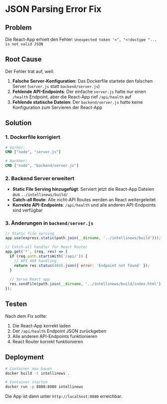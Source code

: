 # JSON Parsing Error Fix

## Problem

Die React-App erhielt den Fehler: `Unexpected token '<', "<!doctype "... is not valid JSON`

## Root Cause

Der Fehler trat auf, weil:

1. **Falsche Server-Konfiguration**: Das Dockerfile startete den falschen Server (`server.js` statt `backend/server.js`)
2. **Fehlende API-Endpoints**: Der einfache `server.js` hatte nur einen `/health` Endpoint, aber die React-App rief `/api/health` auf
3. **Fehlende statische Dateien**: Der `backend/server.js` hatte keine Konfiguration zum Servieren der React-App

## Solution

### 1. Dockerfile korrigiert

```dockerfile
# Vorher:
CMD ["node", "server.js"]

# Nachher:
CMD ["node", "backend/server.js"]
```

### 2. Backend Server erweitert

- **Static File Serving hinzugefügt**: Serviert jetzt die React-App Dateien aus `../intellinews/build/`
- **Catch-all Route**: Alle nicht-API Routes werden an React weitergeleitet
- **Korrekte API-Endpoints**: `/api/health` und alle anderen API-Endpoints sind verfügbar

### 3. Änderungen in `backend/server.js`

```javascript
// Static file serving
app.use(express.static(path.join(__dirname, '../intellinews/build')));

// Catch-all handler für React Router
app.get('*', (req, res) => {
  if (req.path.startsWith('/api/')) {
    // API 404 handling
    return res.status(404).json({ error: 'Endpoint not found' });
  }
  
  // Serve React app
  res.sendFile(path.join(__dirname, '../intellinews/build/index.html'));
});
```

## Testen

Nach dem Fix sollte:
1. Die React-App korrekt laden
2. Der `/api/health` Endpoint JSON zurückgeben
3. Alle anderen API-Endpoints funktionieren
4. React Router korrekt funktionieren

## Deployment

```bash
# Container neu bauen
docker build -t intellinews .

# Container starten
docker run -p 8080:8080 intellinews
```

Die App ist dann unter `http://localhost:8080` erreichbar.